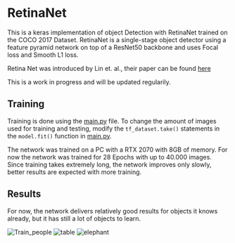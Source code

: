 
# RetinaNet
This is a keras implementation of object Detection with RetinaNet trained on the COCO 2017 Dataset. RetinaNet is a single-stage object detector using a feature pyramid network on top of a ResNet50 backbone and uses Focal loss and Smooth L1 loss.

Retina Net was introduced by Lin et. al., their paper can be found [here](https://arxiv.org/abs/1708.02002)

This is a work in progress and will be updated regularily.

## Training

Training is done using the [main.py](main.py) file. To change the amount of images used for training and testing, modify the `tf_dataset.take()` statements in the `model.fit()` function in [main.py](main.py). 

The network was trained on a PC with a RTX 2070 with 8GB of memory. For now the network was trained for 28 Epochs with up to 40.000 images. Since training takes extremely long, the network improves only slowly, better results are expected with more training.

## Results
For now, the network delivers relatively good results for objects it knows already, but it has still a lot of objects to learn.


![Train_people](https://user-images.githubusercontent.com/105383316/199739419-416eb428-f2c5-4e34-a79d-3d9a44579f9e.png)
![table](https://user-images.githubusercontent.com/105383316/199739459-e6c085c4-4dd5-4313-b234-05d7bc4daf77.png)
![elephant](https://user-images.githubusercontent.com/105383316/199739488-c33b254b-69c7-4ffa-8559-094f49fe1c06.png)


